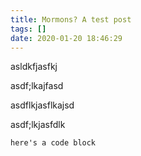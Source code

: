 ```yaml
---
title: Mormons? A test post
tags: []
date: 2020-01-20 18:46:29
---
```


<p>asldkfjasfkj</p><p>asdf;lkajfasd</p><p></p><p>asdflkjasflkajsd</p><p>asdf;lkjasfdlk</p><!--kg-card-begin: markdown--><pre><code>here's a code block
</code></pre>
<!--kg-card-end: markdown-->